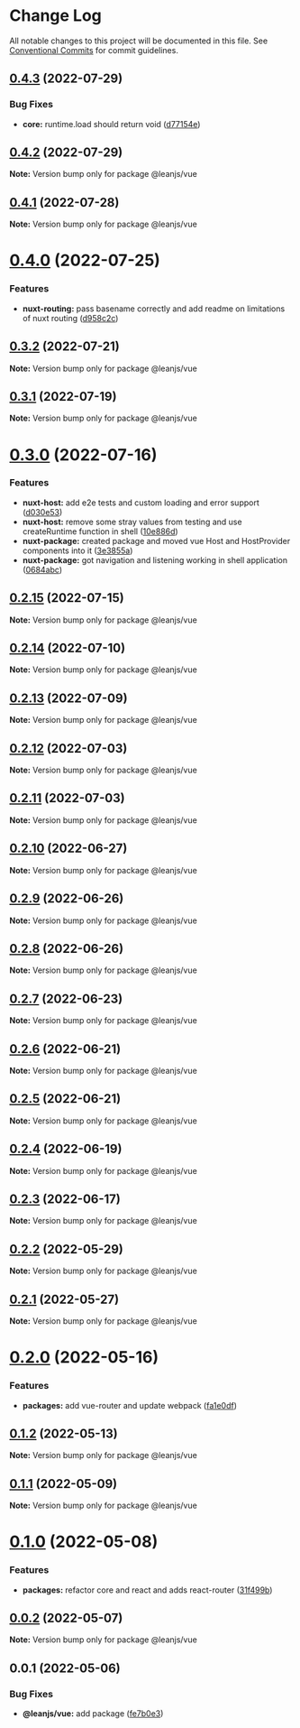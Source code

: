 # Change Log

All notable changes to this project will be documented in this file.
See [Conventional Commits](https://conventionalcommits.org) for commit guidelines.

## [0.4.3](https://github.com/leanjs/leanjs/compare/@leanjs/vue@0.4.2...@leanjs/vue@0.4.3) (2022-07-29)


### Bug Fixes

* **core:** runtime.load should return void ([d77154e](https://github.com/leanjs/leanjs/commit/d77154e1442189113af2c48423e7b19235e2fe09))





## [0.4.2](https://github.com/leanjs/leanjs/compare/@leanjs/vue@0.4.1...@leanjs/vue@0.4.2) (2022-07-29)

**Note:** Version bump only for package @leanjs/vue





## [0.4.1](https://github.com/leanjs/leanjs/compare/@leanjs/vue@0.4.0...@leanjs/vue@0.4.1) (2022-07-28)

**Note:** Version bump only for package @leanjs/vue





# [0.4.0](https://github.com/leanjs/leanjs/compare/@leanjs/vue@0.3.2...@leanjs/vue@0.4.0) (2022-07-25)


### Features

* **nuxt-routing:** pass basename correctly and add readme on limitations of nuxt routing ([d958c2c](https://github.com/leanjs/leanjs/commit/d958c2c5c8dd6cd2c439e206211c5f24cd35f08e))





## [0.3.2](https://github.com/leanjs/leanjs/compare/@leanjs/vue@0.3.1...@leanjs/vue@0.3.2) (2022-07-21)

**Note:** Version bump only for package @leanjs/vue





## [0.3.1](https://github.com/leanjs/leanjs/compare/@leanjs/vue@0.3.0...@leanjs/vue@0.3.1) (2022-07-19)

**Note:** Version bump only for package @leanjs/vue





# [0.3.0](https://github.com/leanjs/leanjs/compare/@leanjs/vue@0.2.15...@leanjs/vue@0.3.0) (2022-07-16)


### Features

* **nuxt-host:** add e2e tests and custom loading and error support ([d030e53](https://github.com/leanjs/leanjs/commit/d030e53f9781111115156bb4e95f3eb426bd91da))
* **nuxt-host:** remove some stray values from testing and use createRuntime function in shell ([10e886d](https://github.com/leanjs/leanjs/commit/10e886d34f8748d74cfb4f0a3ca63a0fe2a3f7ea))
* **nuxt-package:** created package and moved vue Host and HostProvider components into it ([3e3855a](https://github.com/leanjs/leanjs/commit/3e3855acce78cb8bd3dad159cff95a98a1fc0b06))
* **nuxt-package:** got navigation and listening working in shell application ([0684abc](https://github.com/leanjs/leanjs/commit/0684abc10d56fa233926f91aecc8c27ea3323511))





## [0.2.15](https://github.com/leanjs/leanjs/compare/@leanjs/vue@0.2.14...@leanjs/vue@0.2.15) (2022-07-15)

**Note:** Version bump only for package @leanjs/vue





## [0.2.14](https://github.com/leanjs/leanjs/compare/@leanjs/vue@0.2.13...@leanjs/vue@0.2.14) (2022-07-10)

**Note:** Version bump only for package @leanjs/vue





## [0.2.13](https://github.com/leanjs/leanjs/compare/@leanjs/vue@0.2.12...@leanjs/vue@0.2.13) (2022-07-09)

**Note:** Version bump only for package @leanjs/vue





## [0.2.12](https://github.com/leanjs/leanjs/compare/@leanjs/vue@0.2.11...@leanjs/vue@0.2.12) (2022-07-03)

**Note:** Version bump only for package @leanjs/vue





## [0.2.11](https://github.com/leanjs/leanjs/compare/@leanjs/vue@0.2.10...@leanjs/vue@0.2.11) (2022-07-03)

**Note:** Version bump only for package @leanjs/vue





## [0.2.10](https://github.com/leanjs/leanjs/compare/@leanjs/vue@0.2.9...@leanjs/vue@0.2.10) (2022-06-27)

**Note:** Version bump only for package @leanjs/vue





## [0.2.9](https://github.com/leanjs/leanjs/compare/@leanjs/vue@0.2.8...@leanjs/vue@0.2.9) (2022-06-26)

**Note:** Version bump only for package @leanjs/vue





## [0.2.8](https://github.com/leanjs/leanjs/compare/@leanjs/vue@0.2.7...@leanjs/vue@0.2.8) (2022-06-26)

**Note:** Version bump only for package @leanjs/vue





## [0.2.7](https://github.com/leanjs/leanjs/compare/@leanjs/vue@0.2.6...@leanjs/vue@0.2.7) (2022-06-23)

**Note:** Version bump only for package @leanjs/vue





## [0.2.6](https://github.com/leanjs/leanjs/compare/@leanjs/vue@0.2.5...@leanjs/vue@0.2.6) (2022-06-21)

**Note:** Version bump only for package @leanjs/vue





## [0.2.5](https://github.com/leanjs/leanjs/compare/@leanjs/vue@0.2.4...@leanjs/vue@0.2.5) (2022-06-21)

**Note:** Version bump only for package @leanjs/vue





## [0.2.4](https://github.com/leanjs/leanjs/compare/@leanjs/vue@0.2.3...@leanjs/vue@0.2.4) (2022-06-19)

**Note:** Version bump only for package @leanjs/vue





## [0.2.3](https://github.com/leanjs/leanjs/compare/@leanjs/vue@0.2.2...@leanjs/vue@0.2.3) (2022-06-17)

**Note:** Version bump only for package @leanjs/vue





## [0.2.2](https://github.com/leanjs/leanjs/compare/@leanjs/vue@0.2.1...@leanjs/vue@0.2.2) (2022-05-29)

**Note:** Version bump only for package @leanjs/vue





## [0.2.1](https://github.com/leanjs/leanjs/compare/@leanjs/vue@0.2.0...@leanjs/vue@0.2.1) (2022-05-27)

**Note:** Version bump only for package @leanjs/vue





# [0.2.0](https://github.com/leanjs/leanjs/compare/@leanjs/vue@0.1.2...@leanjs/vue@0.2.0) (2022-05-16)


### Features

* **packages:** add vue-router and update webpack ([fa1e0df](https://github.com/leanjs/leanjs/commit/fa1e0df3a28a7b015340b6ebf4f379c8912647e1))





## [0.1.2](https://github.com/leanjs/leanjs/compare/@leanjs/vue@0.1.1...@leanjs/vue@0.1.2) (2022-05-13)

**Note:** Version bump only for package @leanjs/vue





## [0.1.1](https://github.com/leanjs/leanjs/compare/@leanjs/vue@0.1.0...@leanjs/vue@0.1.1) (2022-05-09)

**Note:** Version bump only for package @leanjs/vue





# [0.1.0](https://github.com/leanjs/leanjs/compare/@leanjs/vue@0.0.2...@leanjs/vue@0.1.0) (2022-05-08)


### Features

* **packages:** refactor core and react and adds react-router ([31f499b](https://github.com/leanjs/leanjs/commit/31f499bc46ef3e5a4eebede30a6ad82dc09951ad))





## [0.0.2](https://github.com/leanjs/leanjs/compare/@leanjs/vue@0.0.1...@leanjs/vue@0.0.2) (2022-05-07)

**Note:** Version bump only for package @leanjs/vue





## 0.0.1 (2022-05-06)


### Bug Fixes

* **@leanjs/vue:** add package ([fe7b0e3](https://github.com/leanjs/leanjs/commit/fe7b0e37b4894df009292a575c9aab8ab3b7b044))
